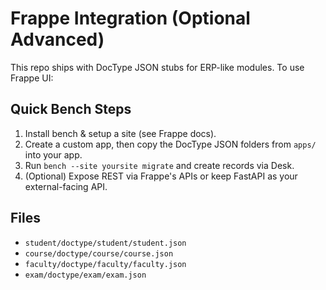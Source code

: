 # Frappe Integration (Optional Advanced)

This repo ships with DocType JSON stubs for ERP-like modules. To use Frappe UI:

## Quick Bench Steps
1. Install bench & setup a site (see Frappe docs).
2. Create a custom app, then copy the DocType JSON folders from `apps/` into your app.
3. Run `bench --site yoursite migrate` and create records via Desk.
4. (Optional) Expose REST via Frappe's APIs or keep FastAPI as your external-facing API.

## Files
- `student/doctype/student/student.json`
- `course/doctype/course/course.json`
- `faculty/doctype/faculty/faculty.json`
- `exam/doctype/exam/exam.json`
